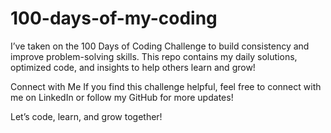 # 100-days-of-my-coding


I’ve taken on the 100 Days of Coding Challenge to build consistency and improve problem-solving skills. This repo contains my daily solutions, optimized code, and insights to help others learn and grow!





















Connect with Me
If you find this challenge helpful, feel free to connect with me on LinkedIn or follow my GitHub for more updates!

Let’s code, learn, and grow together!
